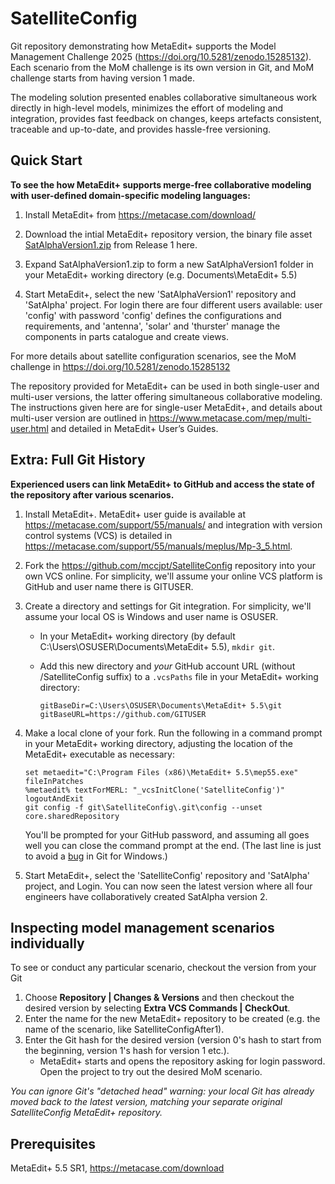 # SatelliteConfig

Git repository demonstrating how MetaEdit+ supports the Model Management Challenge 2025 (https://doi.org/10.5281/zenodo.15285132). Each scenario from the MoM challenge is its own version in Git, and MoM challenge starts from having version 1 made. 

The modeling solution presented enables collaborative simultaneous work directly in high-level models, minimizes the effort of modeling and integration, provides fast feedback on changes, keeps artefacts consistent, traceable and up-to-date, and provides hassle-free versioning. 

## Quick Start

**To see the how MetaEdit+ supports merge-free collaborative modeling with user-defined domain-specific modeling languages:**

1. Install MetaEdit+ from https://metacase.com/download/

2. Download the intial MetaEdit+ repository version, the binary file asset [SatAlphaVersion1.zip](https://github.com/mccjpt/SatelliteConfig/releases/download/1/SatAlphaVersion1.zip) from Release 1 here.

3. Expand SatAlphaVersion1.zip to form a new SatAlphaVersion1 folder in your MetaEdit+ working directory (e.g. Documents\MetaEdit+ 5.5)

4. Start MetaEdit+, select the new 'SatAlphaVersion1' repository and 'SatAlpha' project. For login there are four different users available: user 'config' with password 'config' defines the configurations and requirements, and 'antenna', 'solar' and 'thurster' manage the components in parts catalogue and create views.

For more details about satellite configuration scenarios, see the MoM challenge in https://doi.org/10.5281/zenodo.15285132

The repository provided for MetaEdit+ can be used in both single-user and multi-user versions, the latter offering simultaneous collaborative modeling. The instructions given here are for single-user MetaEdit+, and details about multi-user version are outlined in https://www.metacase.com/mep/multi-user.html and detailed in MetaEdit+ User’s Guides.

## Extra: Full Git History

**Experienced users can link MetaEdit+ to GitHub and access the state of the repository after various scenarios.**

1. Install MetaEdit+. 
MetaEdit+ user guide is available at https://metacase.com/support/55/manuals/ and integration with version control systems (VCS) is detailed in https://metacase.com/support/55/manuals/meplus/Mp-3_5.html. 

2. Fork the https://github.com/mccjpt/SatelliteConfig repository into your own VCS online. For simplicity, we'll assume your online VCS platform is GitHub and user name there is GITUSER.

3. Create a directory and settings for Git integration. For simplicity, we'll assume your local OS is Windows and user name is OSUSER.
   - In your MetaEdit+ working directory (by default C:\Users\OSUSER\Documents\MetaEdit+ 5.5), `mkdir git`. 
   - Add this new directory and _your_ GitHub account URL (without /SatelliteConfig suffix) to a `.vcsPaths` file in your MetaEdit+ working directory:

        ```
        gitBaseDir=C:\Users\OSUSER\Documents\MetaEdit+ 5.5\git
        gitBaseURL=https://github.com/GITUSER
        ```
4. Make a local clone of your fork. Run the following in a command prompt in your MetaEdit+ working directory, adjusting the location of the MetaEdit+ executable as necessary:

    ```
    set metaedit="C:\Program Files (x86)\MetaEdit+ 5.5\mep55.exe" fileInPatches
    %metaedit% textForMERL: "_vcsInitClone('SatelliteConfig')" logoutAndExit
    git config -f git\SatelliteConfig\.git\config --unset core.sharedRepository
    ```

    You'll be prompted for your GitHub password, and assuming all goes well you can close the command prompt at the end. (The last line is just to avoid a [bug](https://github.com/git-for-windows/git/issues/3110) in Git for Windows.)

4. Start MetaEdit+, select the 'SatelliteConfig' repository and 'SatAlpha' project, and Login. 
You can now seen the latest version where all four engineers have collaboratively created SatAlpha version 2.  

## Inspecting model management scenarios individually
To see or conduct any particular scenario, checkout the version from your Git
1. Choose **Repository | Changes & Versions** and then checkout the desired version by selecting **Extra VCS Commands | CheckOut**. 
2. Enter the name for the new MetaEdit+ repository to be created (e.g. the name of the scenario, like SatelliteConfigAfter1). 
3. Enter the Git hash for the desired version (version 0's hash to start from the beginning, version 1's hash for version 1 etc.).
   - MetaEdit+ starts and opens the repository asking for login password. Open the project to try out the desired MoM scenario.

_You can ignore Git's "detached head" warning: your local Git has already moved back to the latest version, matching your separate original SatelliteConfig MetaEdit+ repository._

## Prerequisites
MetaEdit+ 5.5 SR1, https://metacase.com/download
